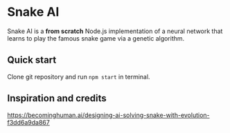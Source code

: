 # Snake AI
Snake AI is a **from scratch** Node.js implementation of a neural network that learns to play the famous snake game via a genetic algorithm.

## Quick start
Clone git repository and run `npm start` in terminal.

## Inspiration and credits

https://becominghuman.ai/designing-ai-solving-snake-with-evolution-f3dd6a9da867

